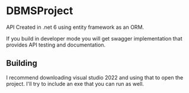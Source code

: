 # DBMSProject
API Created in .net 6 using entity framework as an ORM.

If you build in developer mode you will get swagger implementation that provides API testing and documentation.

## Building
I recommend downloading visual studio 2022 and using that to open the project. I'll try to include an exe that you can run as well.

